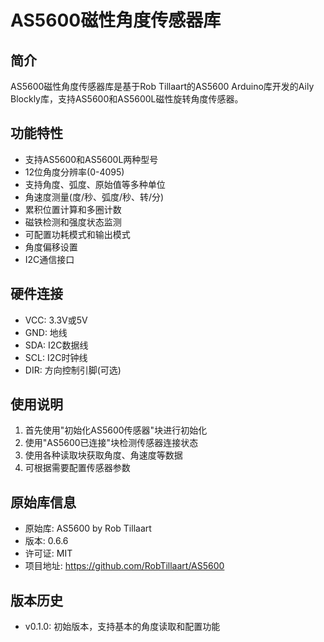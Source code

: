 # AS5600磁性角度传感器库

## 简介
AS5600磁性角度传感器库是基于Rob Tillaart的AS5600 Arduino库开发的Aily Blockly库，支持AS5600和AS5600L磁性旋转角度传感器。

## 功能特性
- 支持AS5600和AS5600L两种型号
- 12位角度分辨率(0-4095)
- 支持角度、弧度、原始值等多种单位
- 角速度测量(度/秒、弧度/秒、转/分)
- 累积位置计算和多圈计数
- 磁铁检测和强度状态监测
- 可配置功耗模式和输出模式
- 角度偏移设置
- I2C通信接口

## 硬件连接
- VCC: 3.3V或5V
- GND: 地线
- SDA: I2C数据线
- SCL: I2C时钟线
- DIR: 方向控制引脚(可选)

## 使用说明
1. 首先使用"初始化AS5600传感器"块进行初始化
2. 使用"AS5600已连接"块检测传感器连接状态
3. 使用各种读取块获取角度、角速度等数据
4. 可根据需要配置传感器参数

## 原始库信息
- 原始库: AS5600 by Rob Tillaart
- 版本: 0.6.6
- 许可证: MIT
- 项目地址: https://github.com/RobTillaart/AS5600

## 版本历史
- v0.1.0: 初始版本，支持基本的角度读取和配置功能